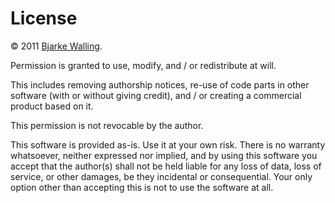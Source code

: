 License
=======

© 2011 [Bjarke Walling](https://twitter.com/#!/walling).

Permission is granted to use, modify, and / or redistribute at will.

This includes removing authorship notices, re-use of code parts in other software (with or without giving credit), and / or creating a commercial product based on it.

This permission is not revocable by the author.

This software is provided as-is. Use it at your own risk. There is no warranty whatsoever, neither expressed nor implied, and by using this software you accept that the author(s) shall not be held liable for any loss of data, loss of service, or other damages, be they incidental or consequential. Your only option other than accepting this is not to use the software at all.
